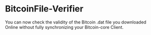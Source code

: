 # BitcoinFile-Verifier
You can now check the validity of the Bitcoin .dat file you downloaded Online without fully synchronizing your Bitcoin-core Client.
